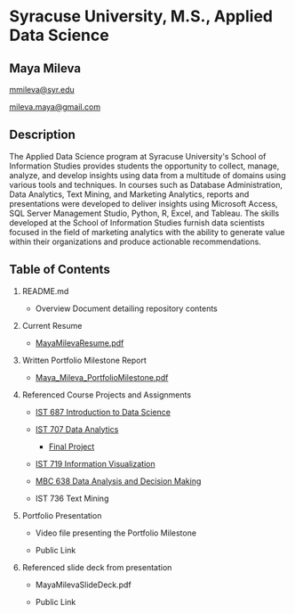 # Syracuse University, M.S., Applied Data Science
## Maya Mileva

mmileva@syr.edu

mileva.maya@gmail.com

## Description
The Applied Data Science program at Syracuse University's School of Information Studies provides students the opportunity to collect, manage, analyze, and develop insights using data from a multitude of domains using various tools and techniques. In courses such as Database Administration, Data Analytics, Text Mining, and Marketing Analytics, reports and presentations were developed to deliver insights using Microsoft Access, SQL Server Management Studio, Python, R, Excel, and Tableau. The skills developed at the School of Information Studies furnish data scientists focused in the field of marketing analytics with the ability to generate value within their organizations and produce actionable recommendations.

## Table of Contents
1. README.md

    - Overview Document detailing repository contents
 
2. Current Resume

    - [MayaMilevaResume.pdf](https://github.com/MayaMM99/MSADS_Portfolio/blob/master/Current%20Resume/MayaMilevaResume.pdf)

3. Written Portfolio Milestone Report

    - [Maya_Mileva_PortfolioMilestone.pdf](https://github.com/MayaMM99/MSADS_Portfolio/blob/master/Written%20Portfolio%20Milestone%20Report/Maya_Mileva_PortfolioMilestone.pdf)
 
4. Referenced Course Projects and Assignments

    - [IST 687 Introduction to Data Science](https://github.com/MayaMM99/MSADS_Portfolio/tree/master/IST687_Introduction%20to%20Data%20%20Science)  
    
    - [IST 707 Data Analytics](https://github.com/MayaMM99/MSADS_Portfolio/tree/master/IST707_Data%20Analytics)
       - [Final Project](https://mayamm99.github.io/MSADS_Portfolio/)
    
    - [IST 719 Information Visualization](https://github.com/MayaMM99/MSADS_Portfolio/tree/master/IST719_Information%20Visualization)
    
    - [MBC 638 Data Analysis and Decision Making](https://github.com/MayaMM99/MSADS_Portfolio/tree/master/MBC638_Data%20Analysis%20and%20Decision%20Making)
    
    - IST 736 Text Mining 
    
5. Portfolio Presentation  

    - Video file presenting the Portfolio Milestone
    
    - Public Link
    
6. Referenced slide deck from presentation

   - MayaMilevaSlideDeck.pdf

   - Public Link
    

